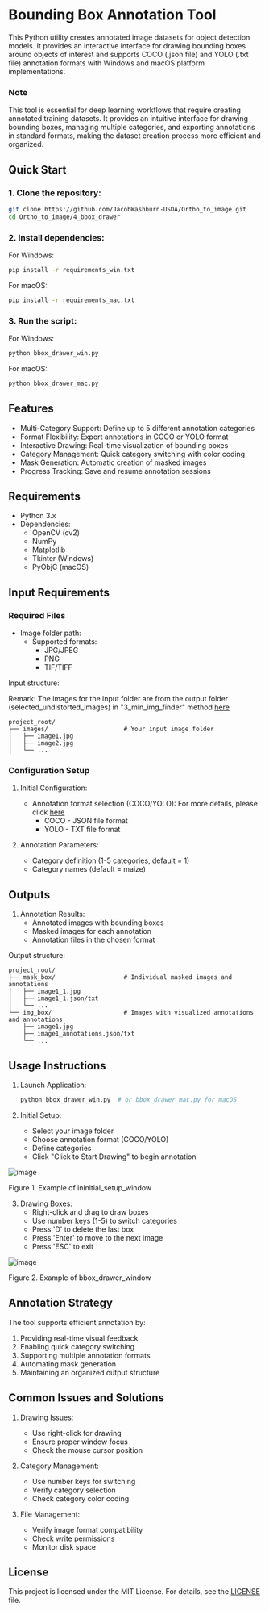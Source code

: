 # **Bounding Box Annotation Tool**

This Python utility creates annotated image datasets for object detection models. It provides an interactive interface for drawing bounding boxes around objects of interest and supports COCO (.json file) and YOLO (.txt file) annotation formats with Windows and macOS platform implementations.

### **Note**
This tool is essential for deep learning workflows that require creating annotated training datasets. It provides an intuitive interface for drawing bounding boxes, managing multiple categories, and exporting annotations in standard formats, making the dataset creation process more efficient and organized.

## Quick Start

### 1. Clone the repository:
```bash
git clone https://github.com/JacobWashburn-USDA/Ortho_to_image.git
cd Ortho_to_image/4_bbox_drawer
```

### 2. Install dependencies:

For Windows:
```bash
pip install -r requirements_win.txt
```

For macOS:
```bash
pip install -r requirements_mac.txt
```

### 3. Run the script:

For Windows:
```bash
python bbox_drawer_win.py
```

For macOS:
```bash
python bbox_drawer_mac.py
```

## **Features**

- Multi-Category Support: Define up to 5 different annotation categories
- Format Flexibility: Export annotations in COCO or YOLO format
- Interactive Drawing: Real-time visualization of bounding boxes
- Category Management: Quick category switching with color coding
- Mask Generation: Automatic creation of masked images
- Progress Tracking: Save and resume annotation sessions

## **Requirements**

- Python 3.x
- Dependencies:
  - OpenCV (cv2)
  - NumPy
  - Matplotlib
  - Tkinter (Windows)
  - PyObjC (macOS)

## **Input Requirements**

### **Required Files**
- Image folder path:
  - Supported formats:
    - JPG/JPEG
    - PNG
    - TIF/TIFF

Input structure:

Remark: The images for the input folder are from the output folder (selected_undistorted_images) in "3_min_img_finder" method [here](https://github.com/JacobWashburn-USDA/Ortho_to_image/tree/main/3_min_img_finder)
```
project_root/
├── images/                     # Your input image folder
│   ├── image1.jpg
│   ├── image2.jpg
│   └── ...
```

### Configuration Setup
1. Initial Configuration:
   - Annotation format selection (COCO/YOLO): For more details, please click [here](https://github.com/JacobWashburn-USDA/Ortho_to_image/blob/main/4_bbox_drawer/annotation_format.md)
     - COCO - JSON file format
     - YOLO - TXT file format

2. Annotation Parameters:
   - Category definition (1-5 categories, default = 1) 
   - Category names (default = maize)

## **Outputs**

1. Annotation Results:
   - Annotated images with bounding boxes
   - Masked images for each annotation
   - Annotation files in the chosen format

Output structure:
```
project_root/
├── mask_box/                   # Individual masked images and annotations
│   ├── image1_1.jpg
│   ├── image1_1.json/txt
│   └── ...
└── img_box/                    # Images with visualized annotations and annotations
    ├── image1.jpg
    ├── image1_annotations.json/txt
    └── ...
```

## **Usage Instructions**

1. Launch Application:
   ```python
   python bbox_drawer_win.py  # or bbox_drawer_mac.py for macOS
   ```

2. Initial Setup:
   - Select your image folder
   - Choose annotation format (COCO/YOLO)
   - Define categories
   - Click "Click to Start Drawing" to begin annotation
  
![image](https://github.com/JacobWashburn-USDA/Ortho_to_image/blob/main/4_bbox_drawer/images/img_1.png?raw=true)

Figure 1. Example of ininitial_setup_window

3. Drawing Boxes:
   - Right-click and drag to draw boxes
   - Use number keys (1-5) to switch categories
   - Press 'D' to delete the last box
   - Press 'Enter' to move to the next image
   - Press 'ESC' to exit
  
![image](https://github.com/JacobWashburn-USDA/Ortho_to_image/blob/main/4_bbox_drawer/images/img_2.png?raw=true)

Figure 2. Example of bbox_drawer_window

## **Annotation Strategy**

The tool supports efficient annotation by:
1. Providing real-time visual feedback
2. Enabling quick category switching
3. Supporting multiple annotation formats
4. Automating mask generation
5. Maintaining an organized output structure

## **Common Issues and Solutions**

1. Drawing Issues:
   - Use right-click for drawing
   - Ensure proper window focus
   - Check the mouse cursor position

2. Category Management:
   - Use number keys for switching
   - Verify category selection
   - Check category color coding

3. File Management:
   - Verify image format compatibility
   - Check write permissions
   - Monitor disk space

## **License**

This project is licensed under the MIT License. For details, see the [LICENSE](LICENSE) file.
